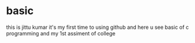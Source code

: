 # basic
this is jittu kumar it's my first time to using github
and here u see basic of c programming and my 1st assiment of college
